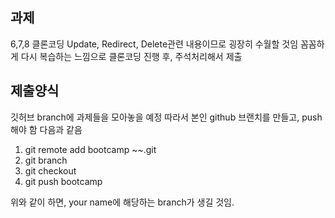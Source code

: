 ## 과제
6,7,8 클론코딩
Update, Redirect, Delete관련 내용이므로 굉장히 수월할 것임
꼼꼼하게 다시 복습하는 느낌으로 클론코딩 진행 후, 주석처리해서 제출

## 제출양식

깃허브 branch에 과제들을 모아놓을 예정
따라서 본인 github 브랜치를 만들고, push 해야 함
다음과 같음

1. git remote add bootcamp ~~.git
2. git branch <your name>
3. git checkout <your name>
4. git push bootcamp <your name>

위와 같이 하면, your name에 해당하는 branch가 생길 것임.
